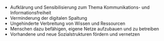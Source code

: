 -  Aufklärung und Sensibilisierung zum 
   Thema Kommunikations- und 
   Informationsfreiheit
-  Verminderung der digitalen Spaltung
-  Ungehinderte Verbreitung von Wissen
   und Ressourcen
-  Menschen dazu befähigen, eigene 
   Netze aufzubauen und zu betreiben
-  Vorhandene und neue Sozialstrukturen
   fördern und vernetzen
